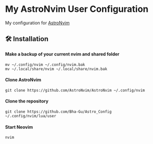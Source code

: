 # My AstroNvim User Configuration

My configuration for [AstroNvim](https://github.com/AstroNvim/AstroNvim)

## 🛠️ Installation

#### Make a backup of your current nvim and shared folder

```shell
mv ~/.config/nvim ~/.config/nvim.bak
mv ~/.local/share/nvim ~/.local/share/nvim.bak
```

#### Clone AstroNvim

```shell
git clone https://github.com/AstroNvim/AstroNvim ~/.config/nvim
```
#### Clone the repository

```shell
git clone https://github.com/Bha-Gu/Astro_Config ~/.config/nvim/lua/user
```

#### Start Neovim

```shell
nvim
```
